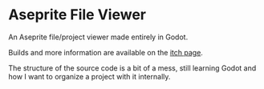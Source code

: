 # Aseprite File Viewer

An Aseprite file/project viewer made entirely in Godot.

Builds and more information are available on the [itch page](https://xubiod.itch.io/aseprite-file-viewer).

The structure of the source code is a bit of a mess, still learning Godot and how
I want to organize a project with it internally.
